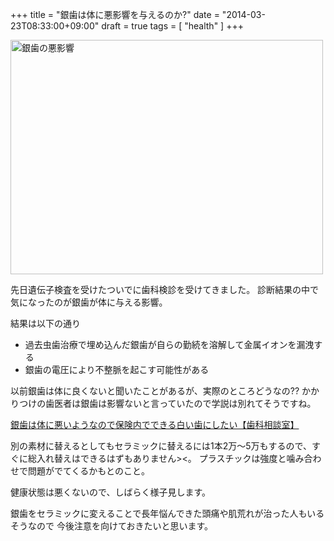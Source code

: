 +++
title =  "銀歯は体に悪影響を与えるのか?"
date =  "2014-03-23T08:33:00+09:00"
draft = true
tags = [ "health" ]
+++

<a href="https://www.flickr.com/photos/68742489@N02/13339926194/" title="銀歯の悪影響 by umeyuki1326, on Flickr"><img src="https://farm4.staticflickr.com/3733/13339926194_19aeded712.jpg" width="500" height="375" alt="銀歯の悪影響"></a>

先日遺伝子検査を受けたついでに歯科検診を受けてきました。
診断結果の中で気になったのが銀歯が体に与える影響。

結果は以下の通り

- 過去虫歯治療で埋め込んだ銀歯が自らの勤続を溶解して金属イオンを漏洩する
- 銀歯の電圧により不整脈を起こす可能性がある

以前銀歯は体に良くないと聞いたことがあるが、実際のところどうなの??
かかりつけの歯医者は銀歯は影響ないと言っていたので学説は別れてそうですね。

[銀歯は体に悪いようなので保険内でできる白い歯にしたい【歯科相談室】](http://www2.ha-channel-88.com/soudann/soudann-00029226.html)

別の素材に替えるとしてもセラミックに替えるには1本2万〜5万もするので、すぐに総入れ替えはできるはずもありません><。
プラスチックは強度と噛み合わせで問題がでてくるかもとのこと。

健康状態は悪くないので、しばらく様子見します。

銀歯をセラミックに変えることで長年悩んできた頭痛や肌荒れが治った人もいるそうなので
今後注意を向けておきたいと思います。
